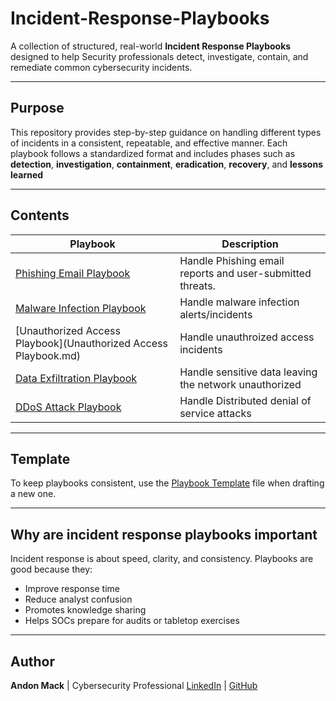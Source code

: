 # Incident-Response-Playbooks

A collection of structured, real-world **Incident Response Playbooks** designed to help Security professionals detect, investigate, contain, and remediate common cybersecurity incidents. 

---

## Purpose

This repository provides step-by-step guidance on handling different types of incidents in a consistent, repeatable, and effective manner. Each playbook follows a standardized format and includes phases such as **detection**, **investigation**, **containment**, **eradication**, **recovery**, and **lessons learned**

---

## Contents

| Playbook | Description |
|----------|-------------|
| [Phishing Email Playbook](https://github.com/amack3131/Phishing-Email.md)         | Handle Phishing email reports and user-submitted threats. |
| [Malware Infection Playbook](https://github.com/amack3131/Malware-Infection-Incident-Response-Playbook/blob/main/README.md) | Handle malware infection alerts/incidents   |
| [Unauthorized Access Playbook](Unauthorized Access Playbook.md) | Handle unauthroized access incidents |
| [Data Exfiltration Playbook](./Data-Exfiltration.md) | Handle sensitive data leaving the network unauthorized |
| [DDoS Attack Playbook](./DDos-Attack.md) | Handle Distributed denial of service attacks |
---

## Template

To keep playbooks consistent, use the [Playbook Template](./playbook-template.md) file when drafting a new one.

---

## Why are incident response playbooks important

Incident response is about speed, clarity, and consistency. Playbooks are good because they:
- Improve response time
- Reduce analyst confusion
- Promotes knowledge sharing
- Helps SOCs prepare for audits or tabletop exercises

---

## Author
**Andon Mack** | Cybersecurity Professional
[LinkedIn](https://www.linkedin.com/in/andon-mack-62632ab2/) | [GitHub](https://github.com/amack3131)
